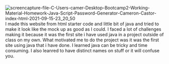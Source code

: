 
![screencapture-file-C-Users-camer-Desktop-Bootcamp2-Working-Material-Homework-Java-Script-Password-Generator-Cameron-Castor-index-html-2021-09-15-23_20_50](https://user-images.githubusercontent.com/88913327/133554416-ae412c8d-2005-4eef-9a64-98f6992908ac.png)
I made this website from html starter code and little bit of java and tried to make it look like the mock up as good as I could. I faced a lot of challenges making it because it was the first site i have used java in a project outside of class on my own. What motivated me to do the project was it was the first site using java that i have done. I learned java can be tricky and time consuming. I also leanred to have distinct names on stuff or it will confuse you.
